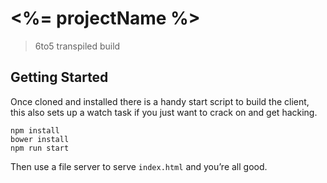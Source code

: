 # <%= projectName %>

> 6to5 transpiled build


## Getting Started

Once cloned and installed there is a handy start script to build the client, this also sets up a watch task if you just want to crack on and get hacking.

```
npm install
bower install
npm run start
```

Then use a file server to serve `index.html` and you’re all good.
